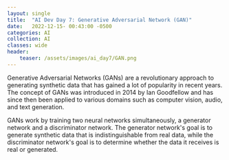 ```yaml
---
layout: single
title:  "AI Dev Day 7: Generative Adversarial Network (GAN)"
date:   2022-12-15- 00:43:00 -0500
categories: AI
collection: AI
classes: wide
header:
    teaser: /assets/images/ai_day7/GAN.png
--- 
```

Generative Adversarial Networks (GANs) are a revolutionary approach to generating synthetic data that has gained a lot of popularity in recent years. The concept of GANs was introduced in 2014 by Ian Goodfellow and has since then been applied to various domains such as computer vision, audio, and text generation.

GANs work by training two neural networks simultaneously, a generator network and a discriminator network. The generator network's goal is to generate synthetic data that is indistinguishable from real data, while the discriminator network's goal is to determine whether the data it receives is real or generated.
